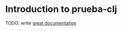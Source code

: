 # Introduction to prueba-clj

TODO: write [great documentation](http://jacobian.org/writing/what-to-write/)
